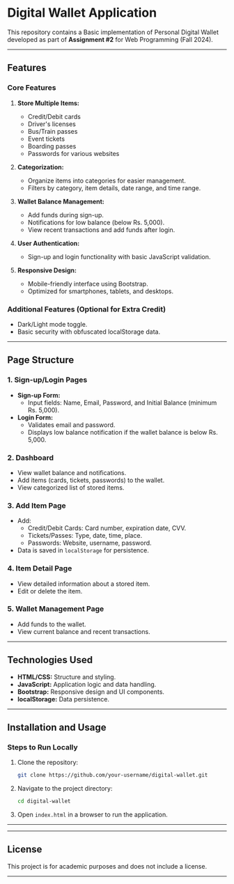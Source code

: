 # Digital Wallet Application

This repository contains a Basic implementation of Personal Digital Wallet developed as part of **Assignment #2** for Web Programming (Fall 2024).

---

## Features

### Core Features
1. **Store Multiple Items:**
   - Credit/Debit cards
   - Driver's licenses
   - Bus/Train passes
   - Event tickets
   - Boarding passes
   - Passwords for various websites

2. **Categorization:**
   - Organize items into categories for easier management.
   - Filters by category, item details, date range, and time range.

3. **Wallet Balance Management:**
   - Add funds during sign-up.
   - Notifications for low balance (below Rs. 5,000).
   - View recent transactions and add funds after login.

4. **User Authentication:**
   - Sign-up and login functionality with basic JavaScript validation.


5. **Responsive Design:**
   - Mobile-friendly interface using Bootstrap.
   - Optimized for smartphones, tablets, and desktops.

### Additional Features (Optional for Extra Credit)
- Dark/Light mode toggle.
- Basic security with obfuscated localStorage data.

---

## Page Structure

### 1. **Sign-up/Login Pages**
- **Sign-up Form:**
  - Input fields: Name, Email, Password, and Initial Balance (minimum Rs. 5,000).
- **Login Form:**
  - Validates email and password.
  - Displays low balance notification if the wallet balance is below Rs. 5,000.

### 2. **Dashboard**
- View wallet balance and notifications.
- Add items (cards, tickets, passwords) to the wallet.
- View categorized list of stored items.

### 3. **Add Item Page**
- Add:
  - Credit/Debit Cards: Card number, expiration date, CVV.
  - Tickets/Passes: Type, date, time, place.
  - Passwords: Website, username, password.
- Data is saved in `localStorage` for persistence.

### 4. **Item Detail Page**
- View detailed information about a stored item.
- Edit or delete the item.

### 5. **Wallet Management Page**
- Add funds to the wallet.
- View current balance and recent transactions.

---

## Technologies Used

- **HTML/CSS:** Structure and styling.
- **JavaScript:** Application logic and data handling.
- **Bootstrap:** Responsive design and UI components.
- **localStorage:** Data persistence.

---

## Installation and Usage

### Steps to Run Locally
1. Clone the repository:
   ```bash
   git clone https://github.com/your-username/digital-wallet.git
   ```
2. Navigate to the project directory:
   ```bash
   cd digital-wallet
   ```
3. Open `index.html` in a browser to run the application.

---


---
## License
This project is for academic purposes and does not include a license.

---

